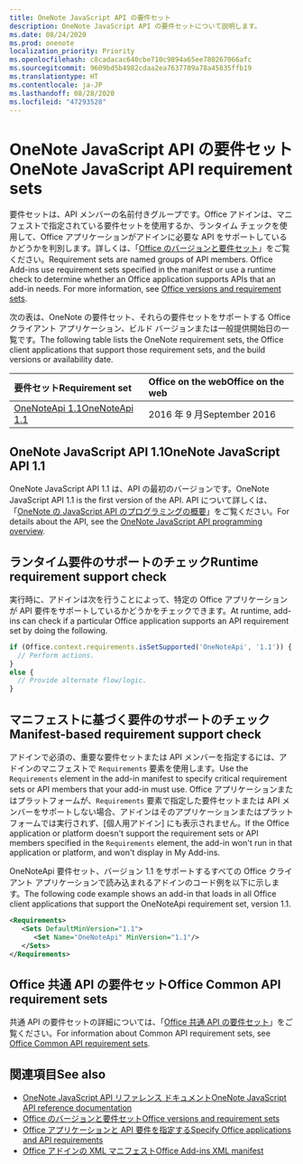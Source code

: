 ```yaml
---
title: OneNote JavaScript API の要件セット
description: OneNote JavaScript API の要件セットについて説明します。
ms.date: 08/24/2020
ms.prod: onenote
localization_priority: Priority
ms.openlocfilehash: c8cadacac640cbe710c9894a65ee780267066afc
ms.sourcegitcommit: 9609bd5b4982cdaa2ea7637709a78a45835ffb19
ms.translationtype: HT
ms.contentlocale: ja-JP
ms.lasthandoff: 08/28/2020
ms.locfileid: "47293528"
---
```

# <a name="onenote-javascript-api-requirement-sets"></a><span data-ttu-id="9fb08-103">OneNote JavaScript API の要件セット</span><span class="sxs-lookup"><span data-stu-id="9fb08-103">OneNote JavaScript API requirement sets</span></span>

<span data-ttu-id="9fb08-p101">要件セットは、API メンバーの名前付きグループです。Office アドインは、マニフェストで指定されている要件セットを使用するか、ランタイム チェックを使用して、Office アプリケーションがアドインに必要な API をサポートしているかどうかを判別します。詳しくは、「[Office のバージョンと要件セット](../../develop/office-versions-and-requirement-sets.md)」をご覧ください。</span><span class="sxs-lookup"><span data-stu-id="9fb08-p101">Requirement sets are named groups of API members. Office Add-ins use requirement sets specified in the manifest or use a runtime check to determine whether an Office application supports APIs that an add-in needs. For more information, see [Office versions and requirement sets](../../develop/office-versions-and-requirement-sets.md).</span></span>

<span data-ttu-id="9fb08-107">次の表は、OneNote の要件セット、それらの要件セットをサポートする Office クライアント アプリケーション、ビルド バージョンまたは一般提供開始日の一覧です。</span><span class="sxs-lookup"><span data-stu-id="9fb08-107">The following table lists the OneNote requirement sets, the Office client applications that support those requirement sets, and the build versions or availability date.</span></span>

|  <span data-ttu-id="9fb08-108">要件セット</span><span class="sxs-lookup"><span data-stu-id="9fb08-108">Requirement set</span></span>  |  <span data-ttu-id="9fb08-109">Office on the web</span><span class="sxs-lookup"><span data-stu-id="9fb08-109">Office on the web</span></span> |
|:-----|:-----|
| [<span data-ttu-id="9fb08-110">OneNoteApi 1.1</span><span class="sxs-lookup"><span data-stu-id="9fb08-110">OneNoteApi 1.1</span></span>](/javascript/api/onenote?view=onenote-js-1.1)  | <span data-ttu-id="9fb08-111">2016 年 9 月</span><span class="sxs-lookup"><span data-stu-id="9fb08-111">September 2016</span></span> |  

## <a name="onenote-javascript-api-11"></a><span data-ttu-id="9fb08-112">OneNote JavaScript API 1.1</span><span class="sxs-lookup"><span data-stu-id="9fb08-112">OneNote JavaScript API 1.1</span></span>

<span data-ttu-id="9fb08-113">OneNote JavaScript API 1.1 は、API の最初のバージョンです。</span><span class="sxs-lookup"><span data-stu-id="9fb08-113">OneNote JavaScript API 1.1 is the first version of the API.</span></span> <span data-ttu-id="9fb08-114">API について詳しくは、「[OneNote の JavaScript API のプログラミングの概要](../../onenote/onenote-add-ins-programming-overview.md)」をご覧ください。</span><span class="sxs-lookup"><span data-stu-id="9fb08-114">For details about the API, see the [OneNote JavaScript API programming overview](../../onenote/onenote-add-ins-programming-overview.md).</span></span>

## <a name="runtime-requirement-support-check"></a><span data-ttu-id="9fb08-115">ランタイム要件のサポートのチェック</span><span class="sxs-lookup"><span data-stu-id="9fb08-115">Runtime requirement support check</span></span>

<span data-ttu-id="9fb08-116">実行時に、アドインは次を行うことによって、特定の Office アプリケーションが API 要件をサポートしているかどうかをチェックできます。</span><span class="sxs-lookup"><span data-stu-id="9fb08-116">At runtime, add-ins can check if a particular Office application supports an API requirement set by doing the following.</span></span>

```js
if (Office.context.requirements.isSetSupported('OneNoteApi', '1.1')) {
  // Perform actions.
}
else {
  // Provide alternate flow/logic.
}
```

## <a name="manifest-based-requirement-support-check"></a><span data-ttu-id="9fb08-117">マニフェストに基づく要件のサポートのチェック</span><span class="sxs-lookup"><span data-stu-id="9fb08-117">Manifest-based requirement support check</span></span>

<span data-ttu-id="9fb08-118">アドインで必須の、重要な要件セットまたは API メンバーを指定するには、アドインのマニフェストで `Requirements` 要素を使用します。</span><span class="sxs-lookup"><span data-stu-id="9fb08-118">Use the `Requirements` element in the add-in manifest to specify critical requirement sets or API members that your add-in must use.</span></span> <span data-ttu-id="9fb08-119">Office アプリケーションまたはプラットフォームが、`Requirements` 要素で指定した要件セットまたは API メンバーをサポートしない場合、アドインはそのアプリケーションまたはプラットフォームでは実行されず、[個人用アドイン] にも表示されません。</span><span class="sxs-lookup"><span data-stu-id="9fb08-119">If the Office application or platform doesn't support the requirement sets or API members specified in the `Requirements` element, the add-in won't run in that application or platform, and won't display in My Add-ins.</span></span>

<span data-ttu-id="9fb08-120">OneNoteApi 要件セット、バージョン 1.1 をサポートするすべての Office クライアント アプリケーションで読み込まれるアドインのコード例を以下に示します。</span><span class="sxs-lookup"><span data-stu-id="9fb08-120">The following code example shows an add-in that loads in all Office client applications that support the OneNoteApi requirement set, version 1.1.</span></span>

```xml
<Requirements>
   <Sets DefaultMinVersion="1.1">
      <Set Name="OneNoteApi" MinVersion="1.1"/>
   </Sets>
</Requirements>
```

## <a name="office-common-api-requirement-sets"></a><span data-ttu-id="9fb08-121">Office 共通 API の要件セット</span><span class="sxs-lookup"><span data-stu-id="9fb08-121">Office Common API requirement sets</span></span>

<span data-ttu-id="9fb08-122">共通 API の要件セットの詳細については、「[Office 共通 API の要件セット](office-add-in-requirement-sets.md)」をご覧ください。</span><span class="sxs-lookup"><span data-stu-id="9fb08-122">For information about Common API requirement sets, see [Office Common API requirement sets](office-add-in-requirement-sets.md).</span></span>

## <a name="see-also"></a><span data-ttu-id="9fb08-123">関連項目</span><span class="sxs-lookup"><span data-stu-id="9fb08-123">See also</span></span>

- [<span data-ttu-id="9fb08-124">OneNote JavaScript API リファレンス ドキュメント</span><span class="sxs-lookup"><span data-stu-id="9fb08-124">OneNote JavaScript API reference documentation</span></span>](/javascript/api/onenote)
- [<span data-ttu-id="9fb08-125">Office のバージョンと要件セット</span><span class="sxs-lookup"><span data-stu-id="9fb08-125">Office versions and requirement sets</span></span>](../../develop/office-versions-and-requirement-sets.md)
- [<span data-ttu-id="9fb08-126">Office アプリケーションと API 要件を指定する</span><span class="sxs-lookup"><span data-stu-id="9fb08-126">Specify Office applications and API requirements</span></span>](../../develop/specify-office-hosts-and-api-requirements.md)
- [<span data-ttu-id="9fb08-127">Office アドインの XML マニフェスト</span><span class="sxs-lookup"><span data-stu-id="9fb08-127">Office Add-ins XML manifest</span></span>](../../develop/add-in-manifests.md)
